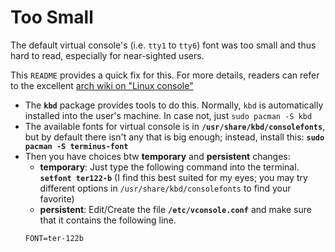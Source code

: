 # Too Small
The default virtual console's (i.e. <code>tty1</code> to <code>tty6</code>) font was too small and thus hard to read, especially for near-sighted users.

This <code>README</code> provides a quick fix for this. For more details, readers can refer to the excellent [arch wiki on "Linux console"](https://wiki.archlinux.org/index.php/Linux_console)

- The <code><b>kbd</b></code> package provides tools to do this. Normally, <code>kbd</code> is automatically installed into the user's machine. In case not, just <code>sudo pacman -S kbd</code>
- The available fonts for virtual console is in <code><b>/usr/share/kbd/consolefonts</b></code>, but by default there isn't any that is big enough; instead, install this: <code><b>sudo pacman -S terminus-font</b></code>
- Then you have choices btw <b>temporary</b> and <b>persistent</b> changes:
    - <b>temporary</b>: Just type the following command into the terminal. <code><b>setfont ter122-b</b></code> (I find this best suited for my eyes; you may try different options in <code>/usr/share/kbd/consolefonts</code> to find your favorite)
    - **persistent**: Edit/Create the file **`/etc/vconsole.conf`** and make sure that it contains the following line.
    ```
    FONT=ter-122b
    ```



